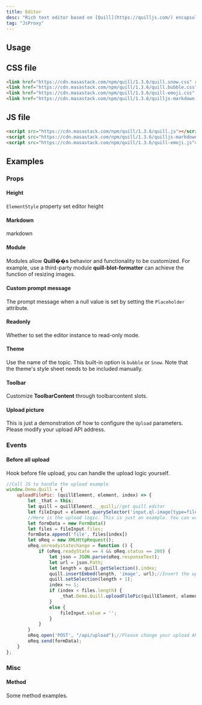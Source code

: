 ```yaml
---
title: Editor
desc: "Rich text editor based on [Quill](https://quilljs.com/) encapsulation"
tag: "JsProxy"
---
```


## Usage

<masa-example file="Examples.components.editors.Usage"></masa-example>

## CSS file

```html
<link href="https://cdn.masastack.com/npm/quill/1.3.6/quill.snow.css" rel="stylesheet">
<link href="https://cdn.masastack.com/npm/quill/1.3.6/quill.bubble.css" rel="stylesheet">
<link href="https://cdn.masastack.com/npm/quill/1.3.6/quill-emoji.css" rel="stylesheet">
<link href="https://cdn.masastack.com/npm/quill/1.3.6/quilljs-markdown-common-style.css" rel="stylesheet">
```

## JS file

```html
<script src="https://cdn.masastack.com/npm/quill/1.3.6/quill.js"></script>
<script src="https://cdn.masastack.com/npm/quill/1.3.6/quilljs-markdown.js"></script>
<script src="https://cdn.masastack.com/npm/quill/1.3.6/quill-emoji.js"></script>
```

## Examples

### Props

#### Height

`ElementStyle` property set editor height

<masa-example file="Examples.components.editors.Height"></masa-example>

#### Markdown

markdown

<masa-example file="Examples.components.editors.Markdown"></masa-example>

#### Module

Modules allow **Quill��s** behavior and functionality to be customized. For example, use a third-party module **quill-blot-formatter** can achieve the function of resizing images.


<app-alert type="warning" content="This document already references the **quill-blot-formatter.min.js** package and registers the **blotFormatter** module with **Quill** after **Blazor** startup, so it can be used directly. Please refer to the source code for details."></app-alert>

#### Custom prompt message

The prompt message when a null value is set by setting the `Placeholder` attribute.

<masa-example file="Examples.components.editors.Placeholder"></masa-example>

#### Readonly

Whether to set the editor instance to read-only mode.

<masa-example file="Examples.components.editors.ReadOnly"></masa-example>

#### Theme

Use the name of the topic. This built-in option is `bubble` or `Snow`. Note that the theme's style sheet needs to be included manually.

<masa-example file="Examples.components.editors.Theme"></masa-example>

#### Toolbar

Customize **ToolbarContent** through toolbarcontent slots.

<masa-example file="Examples.components.editors.Toolbar"></masa-example>

#### Upload picture

This is just a demonstration of how to configure the  `Upload`  parameters. Please modify your upload API address.

<masa-example file="Examples.components.editors.UploadPicture"></masa-example>

### Events

#### Before all upload

Hook before file upload, you can handle the upload logic yourself.

```javascript
//Call JS to handle the upload example
window.Demo.Quill = {
    uploadFilePic: (quillElement, element, index) => {
        let _that = this;
        let quill = quillElement.__quill;//get quill editor
        let fileInput = element.querySelector('input.ql-image[type=file]')//get fileInput
        //Here is the upload logic. This is just an example. You can write your own processing logic
        let formData = new FormData()
        let files = fileInput.files;
        formData.append('file', files[index])
        let oReq = new XMLHttpRequest();
        oReq.onreadystatechange = function () {
            if (oReq.readyState == 4 && oReq.status == 200) {
                let json = JSON.parse(oReq.responseText);
                let url = json.Path;
                let length = quill.getSelection().index;
                quill.insertEmbed(length, 'image', url);//Insert the uploaded picture into the editor
                quill.setSelection(length + 1);
                index += 1;
                if (index < files.length) {
                    _that.Demo.Quill.uploadFilePic(quillElement, element, index);
                }
                else {
                    fileInput.value = '';
                }
            }
        }
        oReq.open('POST', "/api/upload");//Please change your upload API address
        oReq.send(formData);
    }
};
```

<masa-example file="Examples.components.editors.BeforeAllUpload"></masa-example>

### Misc

#### Method

Some method examples.

<masa-example file="Examples.components.editors.Method"></masa-example>

